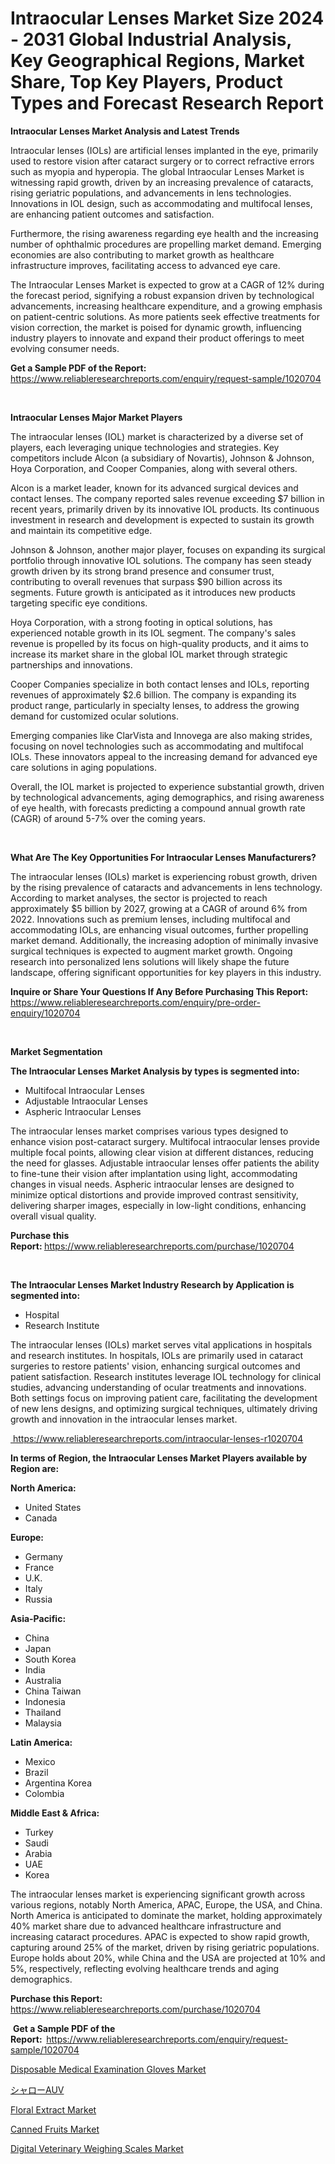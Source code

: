 <p><h1>Intraocular Lenses Market Size 2024 - 2031 Global Industrial Analysis, Key Geographical Regions, Market Share, Top Key Players, Product Types and Forecast Research Report</h1></p><p><strong>Intraocular Lenses Market Analysis and Latest Trends</strong></p>
<p><p>Intraocular lenses (IOLs) are artificial lenses implanted in the eye, primarily used to restore vision after cataract surgery or to correct refractive errors such as myopia and hyperopia. The global Intraocular Lenses Market is witnessing rapid growth, driven by an increasing prevalence of cataracts, rising geriatric populations, and advancements in lens technologies. Innovations in IOL design, such as accommodating and multifocal lenses, are enhancing patient outcomes and satisfaction. </p><p>Furthermore, the rising awareness regarding eye health and the increasing number of ophthalmic procedures are propelling market demand. Emerging economies are also contributing to market growth as healthcare infrastructure improves, facilitating access to advanced eye care. </p><p>The Intraocular Lenses Market is expected to grow at a CAGR of 12% during the forecast period, signifying a robust expansion driven by technological advancements, increasing healthcare expenditure, and a growing emphasis on patient-centric solutions. As more patients seek effective treatments for vision correction, the market is poised for dynamic growth, influencing industry players to innovate and expand their product offerings to meet evolving consumer needs.</p></p>
<p><strong>Get a Sample PDF of the Report:&nbsp;</strong> <a href="https://www.reliableresearchreports.com/enquiry/request-sample/1020704">https://www.reliableresearchreports.com/enquiry/request-sample/1020704</a></p>
<p>&nbsp;</p>
<p><strong>Intraocular Lenses Major Market Players</strong></p>
<p><p>The intraocular lenses (IOL) market is characterized by a diverse set of players, each leveraging unique technologies and strategies. Key competitors include Alcon (a subsidiary of Novartis), Johnson & Johnson, Hoya Corporation, and Cooper Companies, along with several others.</p><p>Alcon is a market leader, known for its advanced surgical devices and contact lenses. The company reported sales revenue exceeding $7 billion in recent years, primarily driven by its innovative IOL products. Its continuous investment in research and development is expected to sustain its growth and maintain its competitive edge.</p><p>Johnson & Johnson, another major player, focuses on expanding its surgical portfolio through innovative IOL solutions. The company has seen steady growth driven by its strong brand presence and consumer trust, contributing to overall revenues that surpass $90 billion across its segments. Future growth is anticipated as it introduces new products targeting specific eye conditions.</p><p>Hoya Corporation, with a strong footing in optical solutions, has experienced notable growth in its IOL segment. The company's sales revenue is propelled by its focus on high-quality products, and it aims to increase its market share in the global IOL market through strategic partnerships and innovations.</p><p>Cooper Companies specialize in both contact lenses and IOLs, reporting revenues of approximately $2.6 billion. The company is expanding its product range, particularly in specialty lenses, to address the growing demand for customized ocular solutions.</p><p>Emerging companies like ClarVista and Innovega are also making strides, focusing on novel technologies such as accommodating and multifocal IOLs. These innovators appeal to the increasing demand for advanced eye care solutions in aging populations.</p><p>Overall, the IOL market is projected to experience substantial growth, driven by technological advancements, aging demographics, and rising awareness of eye health, with forecasts predicting a compound annual growth rate (CAGR) of around 5-7% over the coming years.</p></p>
<p>&nbsp;</p>
<p><strong>What Are The Key Opportunities For Intraocular Lenses Manufacturers?</strong></p>
<p><p>The intraocular lenses (IOLs) market is experiencing robust growth, driven by the rising prevalence of cataracts and advancements in lens technology. According to market analyses, the sector is projected to reach approximately $5 billion by 2027, growing at a CAGR of around 6% from 2022. Innovations such as premium lenses, including multifocal and accommodating IOLs, are enhancing visual outcomes, further propelling market demand. Additionally, the increasing adoption of minimally invasive surgical techniques is expected to augment market growth. Ongoing research into personalized lens solutions will likely shape the future landscape, offering significant opportunities for key players in this industry.</p></p>
<p><strong>Inquire or Share Your Questions If Any Before Purchasing This Report:</strong> <a href="https://www.reliableresearchreports.com/enquiry/pre-order-enquiry/1020704">https://www.reliableresearchreports.com/enquiry/pre-order-enquiry/1020704</a></p>
<p>&nbsp;</p>
<p><strong>Market Segmentation</strong></p>
<p><strong>The Intraocular Lenses Market Analysis by types is segmented into:</strong></p>
<p><ul><li>Multifocal Intraocular Lenses</li><li>Adjustable Intraocular Lenses</li><li>Aspheric Intraocular Lenses</li></ul></p>
<p><p>The intraocular lenses market comprises various types designed to enhance vision post-cataract surgery. Multifocal intraocular lenses provide multiple focal points, allowing clear vision at different distances, reducing the need for glasses. Adjustable intraocular lenses offer patients the ability to fine-tune their vision after implantation using light, accommodating changes in visual needs. Aspheric intraocular lenses are designed to minimize optical distortions and provide improved contrast sensitivity, delivering sharper images, especially in low-light conditions, enhancing overall visual quality.</p></p>
<p><strong>Purchase this Report:&nbsp;</strong><a href="https://www.reliableresearchreports.com/purchase/1020704">https://www.reliableresearchreports.com/purchase/1020704</a></p>
<p>&nbsp;</p>
<p><strong>The Intraocular Lenses Market Industry Research by Application is segmented into:</strong></p>
<p><ul><li>Hospital</li><li>Research Institute</li></ul></p>
<p><p>The intraocular lenses (IOLs) market serves vital applications in hospitals and research institutes. In hospitals, IOLs are primarily used in cataract surgeries to restore patients' vision, enhancing surgical outcomes and patient satisfaction. Research institutes leverage IOL technology for clinical studies, advancing understanding of ocular treatments and innovations. Both settings focus on improving patient care, facilitating the development of new lens designs, and optimizing surgical techniques, ultimately driving growth and innovation in the intraocular lenses market.</p></p>
<p><a href="https://www.reliableresearchreports.com/intraocular-lenses-r1020704">&nbsp;https://www.reliableresearchreports.com/intraocular-lenses-r1020704</a></p>
<p><strong>In terms of Region, the Intraocular Lenses Market Players available by Region are:</strong></p>
<p>
    <p> <strong> North America: </strong>
        <ul>
            <li>United States</li>
            <li>Canada</li>
        </ul>
        </p> 
    <p> <strong> Europe: </strong>
        <ul>
            <li>Germany</li>
            <li>France</li>
            <li>U.K.</li>
            <li>Italy</li>
            <li>Russia</li>
        </ul>
        </p> 
    <p> <strong> Asia-Pacific: </strong>
        <ul>
            <li>China</li>
            <li>Japan</li>
            <li>South Korea</li>
            <li>India</li>
            <li>Australia</li>
            <li>China Taiwan</li>
            <li>Indonesia</li>
            <li>Thailand</li>
            <li>Malaysia</li>
        </ul>
        </p> 
    <p> <strong> Latin America: </strong>
        <ul>
            <li>Mexico</li>
            <li>Brazil</li>
            <li>Argentina Korea</li>
            <li>Colombia</li>
        </ul>
        </p> 
    <p> <strong> Middle East & Africa: </strong>
        <ul>
            <li>Turkey</li>
            <li>Saudi</li>
            <li>Arabia</li>
            <li>UAE</li>
            <li>Korea</li>
        </ul>
    </p>
    </p>
<p><p>The intraocular lenses market is experiencing significant growth across various regions, notably North America, APAC, Europe, the USA, and China. North America is anticipated to dominate the market, holding approximately 40% market share due to advanced healthcare infrastructure and increasing cataract procedures. APAC is expected to show rapid growth, capturing around 25% of the market, driven by rising geriatric populations. Europe holds about 20%, while China and the USA are projected at 10% and 5%, respectively, reflecting evolving healthcare trends and aging demographics.</p></p>
<p><strong>Purchase this Report: </strong><a href="https://www.reliableresearchreports.com/purchase/1020704">https://www.reliableresearchreports.com/purchase/1020704</a></p>
<p>&nbsp;<strong>Get a Sample PDF of the Report:&nbsp;&nbsp;</strong><a href="https://www.reliableresearchreports.com/enquiry/request-sample/1020704">https://www.reliableresearchreports.com/enquiry/request-sample/1020704</a></p>
<p><strong></strong></p>
<p><p><a href="https://github.com/elizabethdagraca/Market-Research-Report-List-5/blob/main/disposable-medical-examination-gloves-market.md">Disposable Medical Examination Gloves Market</a></p><p><a href="https://medium.com/@vedakuvlis2023/shallow-auvs-market-%E3%81%AE%E3%82%B0%E3%83%AD%E3%83%BC%E3%83%90%E3%83%AB%E5%B8%82%E5%A0%B4%E6%A6%82%E8%A6%81%E3%81%AF-%E4%B8%96%E7%95%8C%E3%81%8A%E3%82%88%E3%81%B3%E4%B8%BB%E8%A6%81%E5%B8%82%E5%A0%B4%E3%81%AB%E3%81%8A%E3%81%91%E3%82%8B%E6%A5%AD%E7%95%8C%E3%81%AB%E5%BD%B1%E9%9F%BF%E3%82%92%E4%B8%8E%E3%81%88%E3%82%8B%E4%B8%BB%E8%A6%81%E3%81%AA%E3%83%88%E3%83%AC%E3%83%B3%E3%83%89%E3%81%AB%E3%81%A4%E3%81%84%E3%81%A6-%E7%8B%AC%E8%87%AA%E3%81%AE%E8%A6%96%E7%82%B9%E3%82%92%E6%8F%90%E4%BE%9B%E3%81%97%E3%81%BE%E3%81%99-0a495dd1c25c">シャローAUV</a></p><p><a href="https://issuu.com/reportprime-2/docs/floral-extract-market-size-2030.ppt_b78c46d415f7f3">Floral Extract Market</a></p><p><a href="https://www.linkedin.com/pulse/what-influencing-future-canned-fruits-market-insights-growth-2npwc?trackingId=p7sj28e7SQG7U7kuPQ%2FIqw%3D%3D">Canned Fruits Market</a></p><p><a href="https://medium.com/@carleylp7zylka/what-is-digital-veterinary-weighing-scales-market-f98ea046b685">Digital Veterinary Weighing Scales Market</a></p></p>